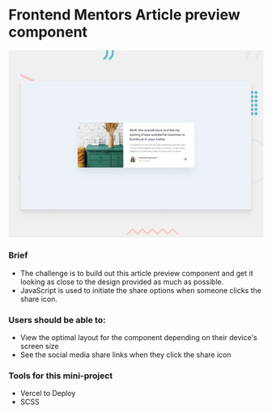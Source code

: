 # Frontend Mentors Article preview component

![Design preview for the Article preview component coding challenge](/images/desktop-preview.jpg)

### Brief
- The challenge is to build out this article preview component and get it looking as close to the design provided as much as possible.
- JavaScript is used to initiate the share options when someone clicks the share icon.

### Users should be able to:
- View the optimal layout for the component depending on their device's screen size
- See the social media share links when they click the share icon

### Tools for this mini-project
- Vercel to Deploy
- SCSS 
